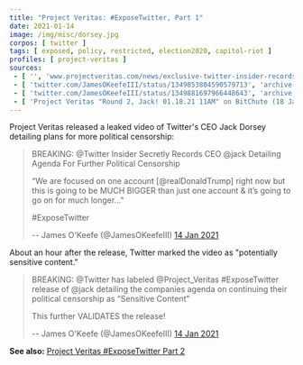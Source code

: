 ```yaml
---
title: "Project Veritas: #ExposeTwitter, Part 1"
date: 2021-01-14
image: /img/misc/dorsey.jpg
corpos: [ twitter ]
tags: [ exposed, policy, restricted, election2020, capitol-riot ]
profiles: [ project-veritas ]
sources:
 - [ '', 'www.projectveritas.com/news/exclusive-twitter-insider-records-ceo-jack-dorsey-laying-out-roadmap-for/' ]
 - [ 'twitter.com/JamesOKeefeIII/status/1349853804590579713', 'archive.is/kxoHk' ]
 - [ 'twitter.com/JamesOKeefeIII/status/1349881697966448643', 'archive.is/Y4IkK' ]
 - [ 'Project Veritas "Round 2, Jack! 01.18.21 11AM" on BitChute (18 Jan 2021)', 'www.bitchute.com/video/vzbootPBRkM/?list=subscriptions' ]
---
```


Project Veritas released a leaked video of Twitter's CEO Jack Dorsey detailing
plans for more political censorship:

> BREAKING: @Twitter Insider Secretly Records CEO @jack Detailing Agenda For
> Further Political Censorship
>
> “We are focused on one account [@realDonaldTrump] right now but this is going
> to be MUCH BIGGER than just one account & it’s going to go on for much
> longer..."
>
> #ExposeTwitter
>
> -- James O'Keefe (@JamesOKeefeIII) [14 Jan 2021](https://archive.is/kxoHk)

About an hour after the release, Twitter marked the video as "potentially
sensitive content."

> BREAKING: @Twitter has labeled @Project_Veritas #ExposeTwitter release of
> @jack detailing the companies agenda on continuing their political censorship
> as “Sensitive Content” 
>
> This further VALIDATES the release!
>
> -- James O'Keefe (@JamesOKeefeIII) [14 Jan 2021](https://archive.is/Y4IkK)

**See also:** [Project Veritas #ExposeTwitter Part 2](/e/project-veritas-expose-twitter-pt2/)

